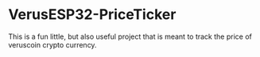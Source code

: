 # VerusESP32-PriceTicker
This is a fun little, but also useful project that is meant to track the price of veruscoin crypto currency.
